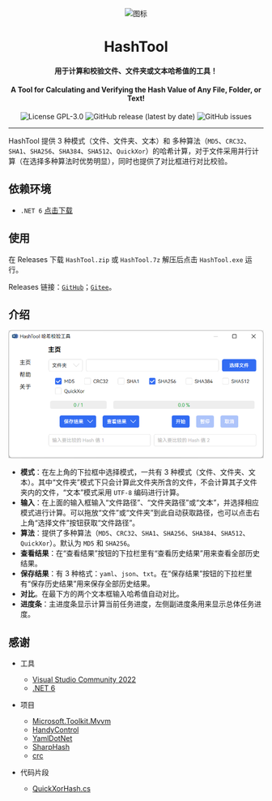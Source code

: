 <p align="center">
  <img src="HashTool/Resource/HashTool.ico" width = "128" height = "128" alt="图标"/>
</p>

<div align="center">

# HashTool

#### 用于计算和校验文件、文件夹或文本哈希值的工具！

#### A Tool for Calculating and Verifying the Hash Value of Any File, Folder, or Text!

![License GPL-3.0](https://img.shields.io/github/license/KiyanYang/HashTool)
![GitHub release (latest by date)](https://img.shields.io/github/v/release/KiyanYang/HashTool)
![GitHub issues](https://img.shields.io/github/issues/KiyanYang/HashTool)

</div>

---

HashTool 提供 3 种模式（文件、文件夹、文本）和 多种算法（`MD5`、`CRC32`、`SHA1`、`SHA256`、`SHA384`、`SHA512`、`QuickXor`）的哈希计算，对于文件采用并行计算（在选择多种算法时优势明显），同时也提供了对比框进行对比校验。

## 依赖环境

- `.NET 6` [点击下载](https://dotnet.microsoft.com/download/dotnet/thank-you/runtime-desktop-6.0.3-windows-x64-installer)

## 使用

在 Releases 下载 `HashTool.zip` 或 `HashTool.7z` 解压后点击 `HashTool.exe` 运行。

Releases 链接：[`GitHub`](https://github.com/KiyanYang/HashTool/releases)；[`Gitee`](https://gitee.com/KiyanYang/HashTool/releases)。

## 介绍

![主页](./img/MainWindowFolder.webp)

- **模式**：在左上角的下拉框中选择模式，一共有 3 种模式（文件、文件夹、文本）。其中“文件夹”模式下只会计算此文件夹所含的文件，不会计算其子文件夹内的文件，“文本”模式采用 `UTF-8` 编码进行计算。
- **输入**：在上面的输入框输入“文件路径”、“文件夹路径”或“文本”，并选择相应模式进行计算。可以拖放“文件”或“文件夹”到此自动获取路径，也可以点击右上角“选择文件”按钮获取“文件路径”。
- **算法**：提供了多种算法（`MD5`、`CRC32`、`SHA1`、`SHA256`、`SHA384`、`SHA512`、`QuickXor`）。默认为 `MD5` 和 `SHA256`。
- **查看结果**：在“查看结果”按钮的下拉栏里有“查看历史结果”用来查看全部历史结果。
- **保存结果**：有 3 种格式：`yaml`、`json`、`txt`。在“保存结果”按钮的下拉栏里有“保存历史结果”用来保存全部历史结果。
- **对比**。在最下方的两个文本框输入哈希值自动对比。
- **进度条**：主进度条显示计算当前任务进度，左侧副进度条用来显示总体任务进度。

## 感谢

- 工具

  - [Visual Studio Community 2022](https://visualstudio.microsoft.com/zh-hans/vs/community/)
  - [.NET 6](https://docs.microsoft.com/zh-cn/dotnet/api/?view=net-6.0)

- 项目

  - [Microsoft.Toolkit.Mvvm](https://github.com/CommunityToolkit/WindowsCommunityToolkit)
  - [HandyControl](https://github.com/HandyOrg/HandyControl)
  - [YamlDotNet](https://github.com/aaubry/YamlDotNet)
  - [SharpHash](https://github.com/ron4fun/SharpHash)
  - [crc](https://github.com/invertedtomato/crc)

- 代码片段

  - [QuickXorHash.cs](https://gist.github.com/rgregg/c07a91964300315c6c3e77f7b5b861e4)
